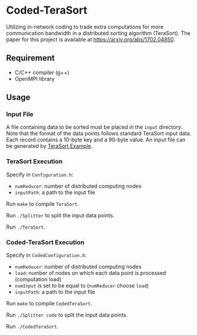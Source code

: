 # Coded-TeraSort
Utilizing in-network coding to trade extra computations for more communication bandwidth in a distributed sorting algorithm (TeraSort).  The paper for this project is available at https://arxiv.org/abs/1702.04850.

## Requirement
- C/C++ compiler (g++)
- OpenMPI library

## Usage
### Input File
A file containing data to be sorted must be placed in the `input` directory.  Note that the format of the data points follows standard TeraSort input data.  Each record contains a 10-byte key and a 90-byte value.  An input file can be generated by [TeraSort Example](http://hadoop.apache.org/docs/r2.8.0/api/org/apache/hadoop/examples/terasort/package-summary.html).

### TeraSort Execution
Specify in `Configuration.h`:
- `numReducer`: number of distributed computing nodes 
- `inputPath`: a path to the input file  

Run `make` to compile `TeraSort`.

Run `./Splitter` to split the input data points.

Run `./TeraSort`.

### Coded-TeraSort Execution
Specify in `CodedConfiguration.h`:
- `numReducer`: number of distributed computing nodes  
- `load`: number of nodes on which each data point is processed (computation load) 
- `numInput` is set to be equal to (`numReducer` choose `load`)
- `inputPath`: a path to the input file

Run `make` to compile `CodedTeraSort`.

Run `./Splitter code` to split the input data points.

Run `./CodedTeraSort`.
